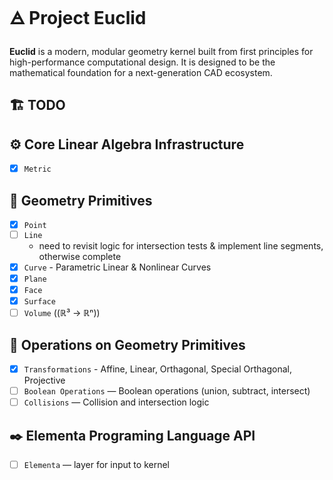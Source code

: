 # 🜁 Project Euclid

**Euclid** is a modern, modular geometry kernel built from first principles for high-performance computational design. It is designed to be the mathematical foundation for a next-generation CAD ecosystem.

## 🏗️ TODO

## ⚙️ Core Linear Algebra Infrastructure

- [x] `Metric`

## 📐 Geometry Primitives

- [x] `Point`
- [ ] `Line`
    - need to revisit logic for intersection tests & implement line segments, otherwise complete  
- [x] `Curve` - Parametric Linear & Nonlinear Curves
- [x] `Plane`
- [x] `Face`
- [x] `Surface` 
- [ ] `Volume` ((ℝ³ → ℝⁿ))

## 🧮 Operations on Geometry Primitives
- [x] `Transformations` - Affine, Linear, Orthagonal, Special Orthagonal, Projective
- [ ] `Boolean Operations` — Boolean operations (union, subtract, intersect)
- [ ] `Collisions` — Collision and intersection logic

## ✒️ Elementa Programing Language API

- [ ] `Elementa` —  layer for input to kernel 
